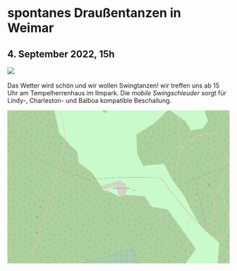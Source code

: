 # **spontanes Draußentanzen** in Weimar
## 4. September 2022, 15h
![](https://i.pinimg.com/736x/d8/c6/a5/d8c6a5e4274796daa93357c73a45a89c.jpg)

Das Wetter wird schön und wir wollen Swingtanzen!
wir treffen uns ab 15 Uhr am Tempelherrenhaus im Ilmpark. Die *mobile Swingschleuder* sorgt für Lindy-, Charleston- und Balboa kompatible Beschallung.

[![Tempelherrenhaus in Weimar](map.svg)](https://osm.org/go/0MAV~e~OF?m= " Treffpunkt am Tempelherrenhaus im Ilmpark")

